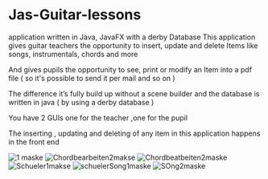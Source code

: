 # Jas-Guitar-lessons
application written in Java, JavaFX  with a derby Database 
This application gives guitar teachers the opportunity to insert, update and delete Items like songs, instrumentals, chords and more

And gives pupils the opportunity to see, print or modify an Item into a pdf file ( so it's possible to send it per mail and so on )

 

The difference it’s fully build up without a scene builder and the database is written in java ( by using a derby database )

You have 2 GUIs one for the teacher ,one for the pupil

The inserting , updating and deleting of any item in this application  happens in the front end 

![1 maske ](https://user-images.githubusercontent.com/96503256/196033322-e4828513-6f07-4e00-9053-020085efa9d6.png)
![Chordbearbeiten2makse](https://user-images.githubusercontent.com/96503256/196033332-5090ffd6-91bb-43bb-b552-4412682096a0.png)
![Chordbeatbeiten2maske](https://user-images.githubusercontent.com/96503256/196033339-8159bb76-56ea-427d-888c-6024c30f98b1.png)
![Schueler1makse](https://user-images.githubusercontent.com/96503256/196033350-8769f3af-81f2-4481-9ff7-05931d20d7ff.png)
![schuelerSong1maske](https://user-images.githubusercontent.com/96503256/196033356-cb00fea3-afc1-4868-b5a2-8dc21fe05126.png)
![SOng2maske](https://user-images.githubusercontent.com/96503256/196033363-cfdaf6d6-d94e-493e-95f8-6c4fa57c0cfc.png)
